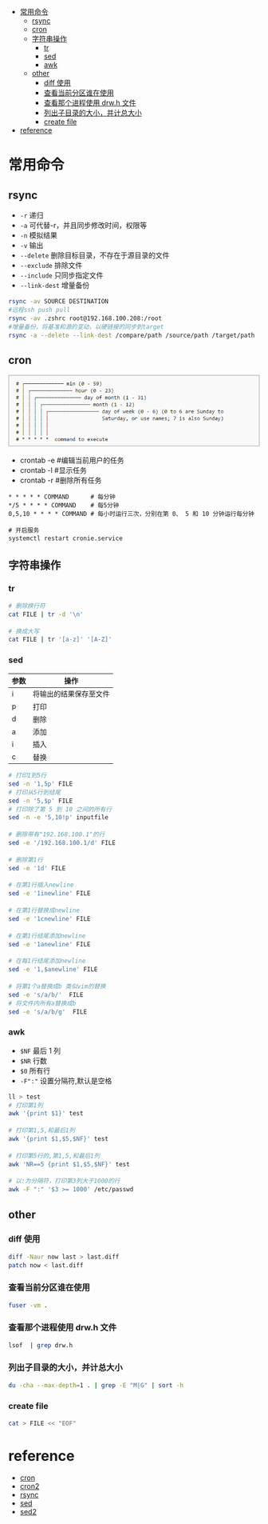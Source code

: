 <!-- vim-markdown-toc GFM -->

* [常用命令](#常用命令)
    * [rsync](#rsync)
    * [cron](#cron)
    * [字符串操作](#字符串操作)
        * [tr](#tr)
        * [sed](#sed)
        * [awk](#awk)
    * [other](#other)
        * [diff 使用](#diff-使用)
        * [查看当前分区谁在使用](#查看当前分区谁在使用)
        * [查看那个进程使用 drw.h 文件](#查看那个进程使用-drwh-文件)
        * [列出子目录的大小，并计总大小](#列出子目录的大小并计总大小)
        * [create file](#create-file)
* [reference](#reference)

<!-- vim-markdown-toc -->

# 常用命令

## rsync

- `-r` 递归
- `-a` 可代替-r，并且同步修改时间，权限等
- `-n` 模拟结果
- `-v` 输出
- `--delete` 删除目标目录，不存在于源目录的文件
- `--exclude` 排除文件
- `--include` 只同步指定文件
- `--link-dest` 增量备份

```sh
rsync -av SOURCE DESTINATION
#远程ssh push pull
rsync -av .zshrc root@192.168.100.208:/root
#增量备份，将基准和源的变动，以硬链接的同步到target
rsync -a --delete --link-dest /compare/path /source/path /target/path
```

## cron

![avatar](/Pictures/common/1.png)

- crontab -e #编辑当前用户的任务
- crontab -l #显示任务
- crontab -r #删除所有任务

```
* * * * * COMMAND      # 每分钟
*/5 * * * * COMMAND    # 每5分钟
0,5,10 * * * * COMMAND # 每小时运行三次，分别在第 0、 5 和 10 分钟运行每分钟

# 开启服务
systemctl restart cronie.service
```

## 字符串操作

### tr

```sh
# 删除换行符
cat FILE | tr -d '\n'

# 换成大写
cat FILE | tr '[a-z]' '[A-Z]'
```

### sed

| 参数 | 操作                   |
| ---- | ---------------------- |
| i    | 将输出的结果保存至文件 |
| p    | 打印                   |
| d    | 删除                   |
| a    | 添加                   |
| i    | 插入                   |
| c    | 替换                   |

```sh
# 打印1到5行
sed -n '1,5p' FILE
# 打印从5行到结尾
sed -n '5,$p' FILE
# 打印除了第 5 到 10 之间的所有行
sed -n -e '5,10!p' inputfile

# 删除带有"192.168.100.1"的行
sed -e '/192.168.100.1/d' FILE

# 删除第1行
sed -e '1d' FILE

# 在第1行插入newline
sed -e '1inewline' FILE

# 在第1行替换成newline
sed -e '1cnewline' FILE

# 在第1行结尾添加newline
sed -e '1anewline' FILE

# 在每1行结尾添加newline
sed -e '1,$anewline' FILE

# 将第1个a替换成b 类似vim的替换
sed -e 's/a/b/'  FILE
# 将文件内所有a替换成b
sed -e 's/a/b/g'  FILE
```

### awk

- `$NF` 最后 1 列
- `$NR` 行数
- `$0` 所有行
- `-F":"` 设置分隔符,默认是空格

```sh
ll > test
# 打印第1列
awk '{print $1}' test

# 打印第1,5,和最后1列
awk '{print $1,$5,$NF}' test

# 打印第5行的,第1,5,和最后1列
awk 'NR==5 {print $1,$5,$NF}' test

# 以:为分隔符，打印第3列大于1000的行
awk -F ":" '$3 >= 1000' /etc/passwd
```

## other

### diff 使用

```bash
diff -Naur now last > last.diff
patch now < last.diff
```

### 查看当前分区谁在使用

```bash
fuser -vm .
```

### 查看那个进程使用 drw.h 文件

```bash
lsof  | grep drw.h
```

### 列出子目录的大小，并计总大小

```bash
du -cha --max-depth=1 . | grep -E "M|G" | sort -h
```

### create file

```bash
cat > FILE << "EOF"
```

# reference

- [cron](https://linux.cn/article-7513-1.html)
- [cron2](https://linux.cn/article-9687-1.html)
- [rsync](http://www.ruanyifeng.com/blog/2020/08/rsync.html)
- [sed](https://linux.cn/article-6578-1-rel.html)
- [sed2](https://linux.cn/article-10232-1.html)
